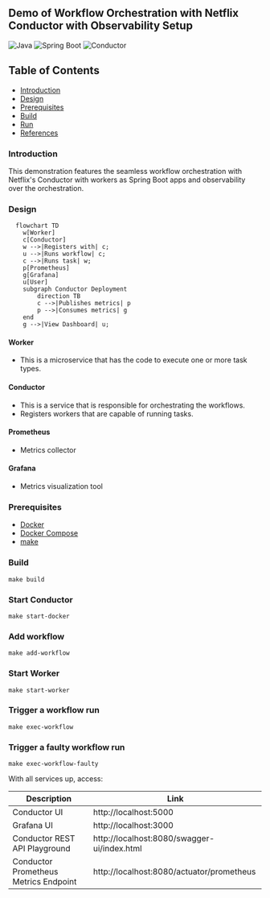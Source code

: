 ## Demo of Workflow Orchestration with Netflix Conductor with Observability Setup

![Java](https://img.shields.io/badge/Java-8+-green.svg)
![Spring Boot](https://img.shields.io/badge/Spring_Boot-2.7-green.svg)
![Conductor](https://img.shields.io/badge/Netflix_Conductor-3.5-red.svg)

## Table of Contents

- [Introduction](#introduction)
- [Design](#design)
- [Prerequisites](#prerequisites)
- [Build](#build)
- [Run](#run)
- [References](#references)

### Introduction

This demonstration features the seamless workflow orchestration with Netflix's Conductor with workers as Spring Boot
apps and observability over the orchestration.

### Design

```mermaid
  flowchart TD
    w[Worker]
    c[Conductor]
    w -->|Registers with| c;
    u -->|Runs workflow| c;
    c -->|Runs task| w;
    p[Prometheus]
    g[Grafana]
    u[User]
    subgraph Conductor Deployment
        direction TB
        c -->|Publishes metrics| p
        p -->|Consumes metrics| g
    end
    g -->|View Dashboard| u;

```

#### Worker

- This is a microservice that has the code to execute one or more task types.

#### Conductor

- This is a service that is responsible for orchestrating the workflows.
- Registers workers that are capable of running tasks.

#### Prometheus

- Metrics collector

#### Grafana

- Metrics visualization tool

### Prerequisites

- [Docker](https://www.docker.com/products/docker-desktop/)
- [Docker Compose](https://docs.docker.com/compose/)
- [make](https://formulae.brew.sh/formula/make)

### Build

```shell
make build
```

### Start Conductor

```shell
make start-docker
```

### Add workflow

```shell
make add-workflow
```

### Start Worker

```shell
make start-worker
```

### Trigger a workflow run

```shell
make exec-workflow
```

### Trigger a faulty workflow run

```shell
make exec-workflow-faulty
```

With all services up, access:

| Description                           | Link                                        |
|---------------------------------------|---------------------------------------------|
| Conductor UI                          | http://localhost:5000                       | 
| Grafana UI                            | http://localhost:3000                       |                 
| Conductor REST API Playground         | http://localhost:8080/swagger-ui/index.html |                 
| Conductor Prometheus Metrics Endpoint | http://localhost:8080/actuator/prometheus   |                 
